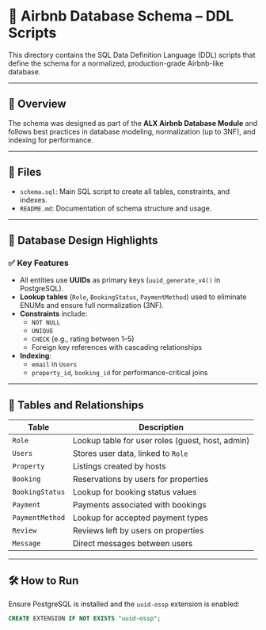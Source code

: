 # 📐 Airbnb Database Schema – DDL Scripts

This directory contains the SQL Data Definition Language (DDL) scripts that define the schema for a normalized, production-grade Airbnb-like database.

---

## 📌 Overview

The schema was designed as part of the **ALX Airbnb Database Module** and follows best practices in database modeling, normalization (up to 3NF), and indexing for performance.

---

## 📁 Files

- `schema.sql`: Main SQL script to create all tables, constraints, and indexes.
- `README.md`: Documentation of schema structure and usage.

---

## 🧱 Database Design Highlights

### ✅ Key Features

- All entities use **UUIDs** as primary keys (`uuid_generate_v4()` in PostgreSQL).
- **Lookup tables** (`Role`, `BookingStatus`, `PaymentMethod`) used to eliminate ENUMs and ensure full normalization (3NF).
- **Constraints** include:
  - `NOT NULL`
  - `UNIQUE`
  - `CHECK` (e.g., rating between 1–5)
  - Foreign key references with cascading relationships
- **Indexing**:
  - `email` in `Users`
  - `property_id`, `booking_id` for performance-critical joins

---

## 🧩 Tables and Relationships

| Table           | Description                              |
|----------------|------------------------------------------|
| `Role`          | Lookup table for user roles (guest, host, admin) |
| `Users`          | Stores user data, linked to `Role`       |
| `Property`      | Listings created by hosts                |
| `Booking`       | Reservations by users for properties     |
| `BookingStatus` | Lookup for booking status values         |
| `Payment`       | Payments associated with bookings        |
| `PaymentMethod` | Lookup for accepted payment types        |
| `Review`        | Reviews left by users on properties      |
| `Message`       | Direct messages between users            |

---

## 🛠️ How to Run

Ensure PostgreSQL is installed and the `uuid-ossp` extension is enabled:

```sql
CREATE EXTENSION IF NOT EXISTS "uuid-ossp";
